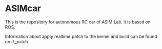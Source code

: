 # ASIMcar
This is the repository for autonomous RC car of ASIM Lab. It is based on ROS.

Information about apply realtime patch to the kernel and build can be found on rt_patch
